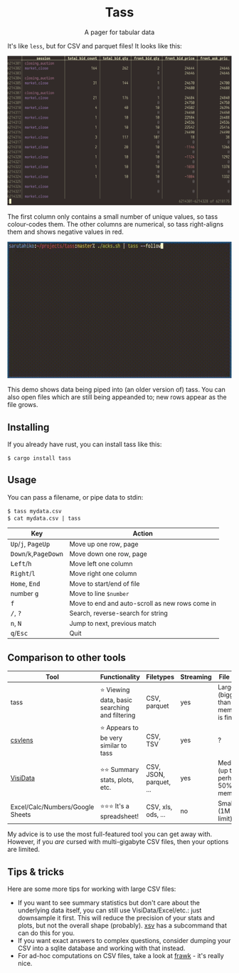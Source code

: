<h1 align="center">Tass</h1>
<p align="center">A pager for tabular data</p>

It's like `less`, but for CSV and parquet files!  It looks like this:

<img src="https://github.com/asayers/tass/raw/master/demo.png">

The first column only contains a small number of unique values, so tass colour-codes them.
The other columns are numerical, so tass right-aligns them and shows negative values in red.

<img src="https://github.com/asayers/tass/raw/master/demo.gif">

This demo shows data being piped into (an older version of) tass.
You can also open files which are still being appeanded to;
new rows appear as the file grows.

## Installing

If you already have rust, you can install tass like this:

```
$ cargo install tass
```

## Usage

You can pass a filename, or pipe data to stdin:

```
$ tass mydata.csv
$ cat mydata.csv | tass
```

Key                                               | Action
--------------------------------------------------|--------------------------------------------------
<kbd>Up</kbd>/<kbd>j</kbd>,  <kbd>PageUp</kbd>    | Move up one row, page
<kbd>Down</kbd>/<kbd>k</kbd>,<kbd>PageDown</kbd>  | Move down one row, page
<kbd>Left</kbd>/<kbd>h</kbd>                      | Move left one column
<kbd>Right</kbd>/<kbd>l</kbd>                     | Move right one column
<kbd>Home</kbd>, <kbd>End</kbd>                   | Move to start/end of file
number <kbd>g</kbd>                               | Move to line `$number`
<kbd>f</kbd>                                      | Move to end and auto-scroll as new rows come in
<kbd>/</kbd>, <kbd>?</kbd>                        | Search, reverse-search for string
<kbd>n</kbd>, <kbd>N</kbd>                        | Jump to next, previous match
<kbd>q</kbd>/<kbd>Esc</kbd>                       | Quit

## Comparison to other tools

Tool                             | Functionality                                   | Filetypes               | Streaming | File size
---------------------------------|-------------------------------------------------|-------------------------|-----------|------------------------------------
tass                             | ⭐ Viewing data, basic searching and filtering  | CSV, parquet            | yes       | Large (bigger than memory is fine)
[csvlens]                        | ⭐ Appears to be very similar to tass           | CSV, TSV                | yes       | ?
[VisiData]                       | ⭐⭐ Summary stats, plots, etc.                 | CSV, JSON, parquet, ... | yes       | Medium (up to perhaps 50% of memory)
Excel/Calc/Numbers/Google Sheets | ⭐⭐⭐ It's a spreadsheet!                      | CSV, xls, ods, ...      | no        | Small (1M row limit)

My advice is to use the most full-featured tool you can get away with.
However, if you _are_ cursed with multi-gigabyte CSV files, then your options
are limited.

[VisiData]: https://www.visidata.org/
[csvlens]: https://github.com/YS-L/csvlens

## Tips & tricks

Here are some more tips for working with large CSV files:

* If you want to see summary statistics but don't care about the underlying
  data itself, you can still use VisiData/Excel/etc.: just downsample it first.
  This will reduce the precision of your stats and plots, but not the overall
  shape (probably).  [xsv] has a subcommand that can do this for you.
* If you want exact answers to complex questions, consider dumping your CSV
  into a sqlite database and working with that instead.
* For ad-hoc computations on CSV files, take a look at [frawk] - it's
  really nice.

[xsv]: https://github.com/BurntSushi/xsv
[frawk]: https://github.com/ezrosent/frawk

